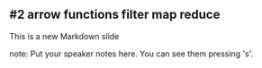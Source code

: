 ##  #2 arrow functions filter map reduce

This is a new Markdown slide

note:
    Put your speaker notes here.
    You can see them pressing 's'.

